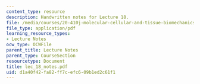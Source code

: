 ```yaml
---
content_type: resource
description: Handwritten notes for Lecture 18.
file: /media/courses/20-410j-molecular-cellular-and-tissue-biomechanics-be-410j-spring-2003/d1a40f42fa82ff7cefc609b1ed2c61f1_lec_18_notes.pdf
file_type: application/pdf
learning_resource_types:
- Lecture Notes
ocw_type: OCWFile
parent_title: Lecture Notes
parent_type: CourseSection
resourcetype: Document
title: lec_18_notes.pdf
uid: d1a40f42-fa82-ff7c-efc6-09b1ed2c61f1
---
```

